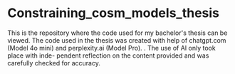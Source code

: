 # Constraining_cosm_models_thesis
This is the repository where the code used for my bachelor's thesis can be viewed. The code used in the thesis was created with help of chatgpt.com (Model 4o mini) and perplexity.ai (Model Pro). . The use of AI only took place with inde- pendent reflection on the content provided and was carefully checked for accuracy.
